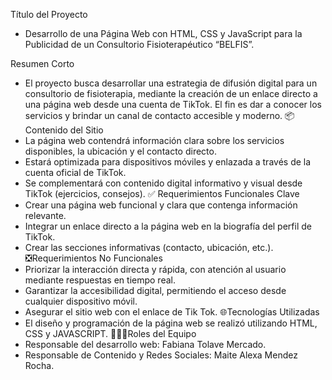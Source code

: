 Título del Proyecto
 * Desarrollo de una Página Web con HTML, CSS y JavaScript para la Publicidad de un Consultorio Fisioterapéutico “BELFIS”.

Resumen Corto
 * El proyecto busca desarrollar una estrategia de difusión digital para un consultorio de fisioterapia, mediante la creación de un enlace directo a una página web desde una cuenta de TikTok. El fin es dar a conocer los servicios y brindar un canal de contacto accesible y moderno.
📦 Contenido del Sitio 
 * La página web contendrá información clara sobre los servicios disponibles, la ubicación y el contacto directo.
 * Estará optimizada para dispositivos móviles y enlazada a través de la cuenta oficial de TikTok.
 * Se complementará con contenido digital informativo y visual desde TikTok (ejercicios, consejos).
✅ Requerimientos Funcionales Clave
 * Crear una página web funcional y clara que contenga información relevante.
 * Integrar un enlace directo a la página web en la biografía del perfil de TikTok.
 * Crear las secciones informativas (contacto, ubicación, etc.).
❎Requerimientos No Funcionales
 * Priorizar la interacción directa y rápida, con atención al usuario mediante respuestas en tiempo real.
 * Garantizar la accesibilidad digital, permitiendo el acceso desde cualquier dispositivo móvil.
 * Asegurar el sitio web con el enlace de Tik Tok.
🌐Tecnologías Utilizadas
 * El diseño y programación de la página web se realizó utilizando HTML, CSS y JAVASCRIPT.
👩🏻‍💻Roles del Equipo
 * Responsable del desarrollo web: Fabiana Tolave Mercado.
 * Responsable de Contenido y Redes Sociales: Maite Alexa Mendez Rocha.
